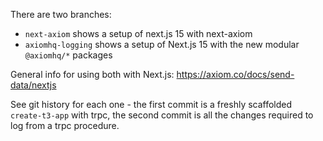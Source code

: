There are two branches:

- `next-axiom` shows a setup of next.js 15 with next-axiom
- `axiomhq-logging` shows a setup of Next.js 15 with the new modular `@axiomhq/*` packages

General info for using both with Next.js: https://axiom.co/docs/send-data/nextjs

See git history for each one - the first commit is a freshly scaffolded `create-t3-app` with trpc, the second commit is all the changes required to log from a trpc procedure.